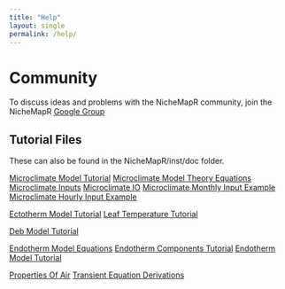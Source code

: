 ```yaml
---
title: "Help"
layout: single
permalink: /help/
---
```


<h1> Community </h1>
To discuss ideas and problems with the NicheMapR community, join the NicheMapR <a href="https://groups.google.com/forum/#!forum/nichemapr">Google Group</a>

<h2>Tutorial Files</h2>
These can also be found in the NicheMapR/inst/doc folder.

<a href="/NicheMapR/inst/doc/microclimate-model-tutorial" class="btn btn--info">Microclimate Model Tutorial</a>
<a href="/NicheMapR/inst/doc/microclimate-model-theory-equations" class="btn btn--info">Microclimate Model Theory Equations</a>
<a href="/NicheMapR/inst/doc/microclimate_inputs" class="btn btn--info">Microclimate Inputs</a>
<a href="/NicheMapR/inst/doc/microclimate-IO" class="btn btn--info">Microclimate IO</a>
<a href="/NicheMapR/inst/doc/microclimate-monthly-input-example" class="btn btn--info">Microclimate Monthly Input Example</a>
<a href="/NicheMapR/inst/doc/microclimate-hourly-input-example" class="btn btn--info">Microclimate Hourly Input Example</a>

<a href="/NicheMapR/inst/doc/ectotherm-model-tutorial" class="btn btn--warning">Ectotherm Model Tutorial</a>
<a href="/NicheMapR/inst/doc/leaf-temperature-tutorial" class="btn btn--warning">Leaf Temperature Tutorial</a>

<a href="/NicheMapR/inst/doc/deb-model-tutorial" class="btn btn--primary">Deb Model Tutorial</a>

<a href="/NicheMapR/inst/doc/endotherm-model-equations" class="btn btn--danger">Endotherm Model Equations</a>
<a href="/NicheMapR/inst/doc/endotherm-components-tutorial" class="btn btn--danger">Endotherm Components Tutorial</a>
<a href="/NicheMapR/inst/doc/endotherm-model-tutorial" class="btn btn--danger">Endotherm Model Tutorial</a>

<a href="/NicheMapR/inst/doc/properties-of-air" class="btn btn--success">Properties Of Air</a>
<a href="/NicheMapR/inst/doc/transient-equation-derivations" class="btn btn--success">Transient Equation Derivations</a>










